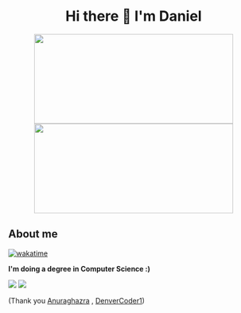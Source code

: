 <h1 align="center">Hi there 👋 I'm Daniel</h1>

<p align="center">
 
  <img height="180em" src="https://github-readme-stats.vercel.app/api?username=dtisoy&show_icons=true&hide_border=true&count_private=true&include_all_commits=true&theme=prussian&hide_stars=false" width = 400 />
   <img height="180em" src = "https://github-readme-streak-stats.herokuapp.com?user=dtisoy&theme=prussian&hide_border=true" width = 400>
</p>
 
 
 ## About me
 [![wakatime](https://wakatime.com/badge/user/d51f58e2-1cfa-4837-ad2c-2cb3411fb814.svg)](https://wakatime.com/@d51f58e2-1cfa-4837-ad2c-2cb3411fb814)
 
 **I'm doing a degree in Computer Science :)**
 
<img src="https://github-readme-stats.vercel.app/api/top-langs/?username=dtisoy&layout=compact&theme=tokyonight&hide_border=true&card_width=450" />

<img src="https://github-readme-stats.vercel.app/api/wakatime?username=dtisoy&theme=tokyonight&hide_border=true&card_width=450" />


(Thank you <a target="_blank" href="https://github.com/anuraghazra/github-readme-stats">Anuraghazra</a> , <a target="_blank" href="https://github.com/DenverCoder1/github-readme-streak-stats">DenverCoder1</a>)
